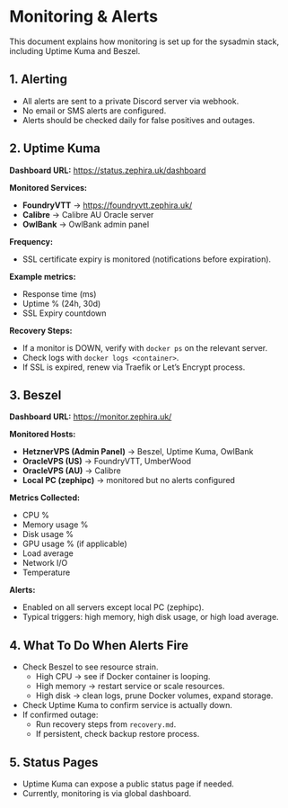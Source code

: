 # Monitoring & Alerts

This document explains how monitoring is set up for the sysadmin stack, including Uptime Kuma and Beszel.

## 1. Alerting

- All alerts are sent to a private Discord server via webhook.
- No email or SMS alerts are configured.
- Alerts should be checked daily for false positives and outages.

## 2. Uptime Kuma

**Dashboard URL:** https://status.zephira.uk/dashboard

**Monitored Services:**

- **FoundryVTT** → https://foundryvtt.zephira.uk/
- **Calibre** → Calibre AU Oracle server
- **OwlBank** → OwlBank admin panel

**Frequency:**
- SSL certificate expiry is monitored (notifications before expiration).

**Example metrics:**

- Response time (ms)
- Uptime % (24h, 30d)
- SSL Expiry countdown

**Recovery Steps:**

- If a monitor is DOWN, verify with `docker ps` on the relevant server.
- Check logs with `docker logs <container>`.
- If SSL is expired, renew via Traefik or Let’s Encrypt process.

## 3. Beszel

**Dashboard URL:** https://monitor.zephira.uk/

**Monitored Hosts:**

- **HetznerVPS (Admin Panel)** → Beszel, Uptime Kuma, OwlBank
- **OracleVPS (US)** → FoundryVTT, UmberWood
- **OracleVPS (AU)** → Calibre
- **Local PC (zephipc)** → monitored but no alerts configured

**Metrics Collected:**

- CPU %
- Memory usage %
- Disk usage %
- GPU usage % (if applicable)
- Load average
- Network I/O
- Temperature

**Alerts:**

- Enabled on all servers except local PC (zephipc).
- Typical triggers: high memory, high disk usage, or high load average.

## 4. What To Do When Alerts Fire

- Check Beszel to see resource strain.
  - High CPU → see if Docker container is looping.
  - High memory → restart service or scale resources.
  - High disk → clean logs, prune Docker volumes, expand storage.
- Check Uptime Kuma to confirm service is actually down.
- If confirmed outage:
  - Run recovery steps from `recovery.md`.
  - If persistent, check backup restore process.

## 5. Status Pages

- Uptime Kuma can expose a public status page if needed.
- Currently, monitoring is via global dashboard.
